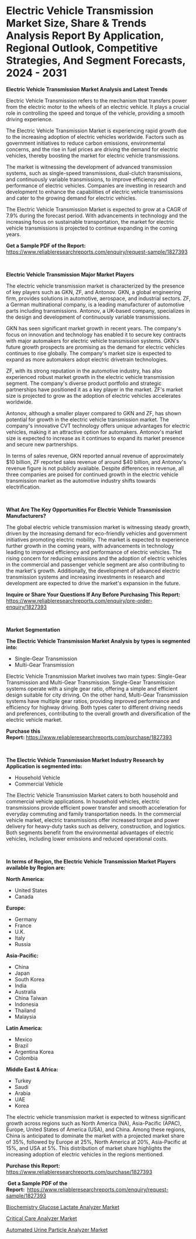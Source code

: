 <p><h1>Electric Vehicle Transmission Market Size, Share & Trends Analysis Report By Application, Regional Outlook, Competitive Strategies, And Segment Forecasts, 2024 - 2031</h1></p><p><strong>Electric Vehicle Transmission Market Analysis and Latest Trends</strong></p>
<p><p>Electric Vehicle Transmission refers to the mechanism that transfers power from the electric motor to the wheels of an electric vehicle. It plays a crucial role in controlling the speed and torque of the vehicle, providing a smooth driving experience.</p><p>The Electric Vehicle Transmission Market is experiencing rapid growth due to the increasing adoption of electric vehicles worldwide. Factors such as government initiatives to reduce carbon emissions, environmental concerns, and the rise in fuel prices are driving the demand for electric vehicles, thereby boosting the market for electric vehicle transmissions.</p><p>The market is witnessing the development of advanced transmission systems, such as single-speed transmissions, dual-clutch transmissions, and continuously variable transmissions, to improve efficiency and performance of electric vehicles. Companies are investing in research and development to enhance the capabilities of electric vehicle transmissions and cater to the growing demand for electric vehicles.</p><p>The Electric Vehicle Transmission Market is expected to grow at a CAGR of 7.9% during the forecast period. With advancements in technology and the increasing focus on sustainable transportation, the market for electric vehicle transmissions is projected to continue expanding in the coming years.</p></p>
<p><strong>Get a Sample PDF of the Report:&nbsp;</strong> <a href="https://www.reliableresearchreports.com/enquiry/request-sample/1827393">https://www.reliableresearchreports.com/enquiry/request-sample/1827393</a></p>
<p>&nbsp;</p>
<p><strong>Electric Vehicle Transmission Major Market Players</strong></p>
<p><p>The electric vehicle transmission market is characterized by the presence of key players such as GKN, ZF, and Antonov. GKN, a global engineering firm, provides solutions in automotive, aerospace, and industrial sectors. ZF, a German multinational company, is a leading manufacturer of automotive parts including transmissions. Antonov, a UK-based company, specializes in the design and development of continuously variable transmissions.</p><p>GKN has seen significant market growth in recent years. The company's focus on innovation and technology has enabled it to secure key contracts with major automakers for electric vehicle transmission systems. GKN's future growth prospects are promising as the demand for electric vehicles continues to rise globally. The company's market size is expected to expand as more automakers adopt electric drivetrain technologies.</p><p>ZF, with its strong reputation in the automotive industry, has also experienced robust market growth in the electric vehicle transmission segment. The company's diverse product portfolio and strategic partnerships have positioned it as a key player in the market. ZF's market size is projected to grow as the adoption of electric vehicles accelerates worldwide.</p><p>Antonov, although a smaller player compared to GKN and ZF, has shown potential for growth in the electric vehicle transmission market. The company's innovative CVT technology offers unique advantages for electric vehicles, making it an attractive option for automakers. Antonov's market size is expected to increase as it continues to expand its market presence and secure new partnerships.</p><p>In terms of sales revenue, GKN reported annual revenue of approximately $10 billion, ZF reported sales revenue of around $40 billion, and Antonov's revenue figure is not publicly available. Despite differences in revenue, all three companies are poised for continued growth in the electric vehicle transmission market as the automotive industry shifts towards electrification.</p></p>
<p>&nbsp;</p>
<p><strong>What Are The Key Opportunities For Electric Vehicle Transmission Manufacturers?</strong></p>
<p><p>The global electric vehicle transmission market is witnessing steady growth, driven by the increasing demand for eco-friendly vehicles and government initiatives promoting electric mobility. The market is expected to experience further growth in the coming years, with advancements in technology leading to improved efficiency and performance of electric vehicles. The rising concern for reducing emissions and the adoption of electric vehicles in the commercial and passenger vehicle segment are also contributing to the market's growth. Additionally, the development of advanced electric transmission systems and increasing investments in research and development are expected to drive the market's expansion in the future.</p></p>
<p><strong>Inquire or Share Your Questions If Any Before Purchasing This Report:</strong> <a href="https://www.reliableresearchreports.com/enquiry/pre-order-enquiry/1827393">https://www.reliableresearchreports.com/enquiry/pre-order-enquiry/1827393</a></p>
<p>&nbsp;</p>
<p><strong>Market Segmentation</strong></p>
<p><strong>The Electric Vehicle Transmission Market Analysis by types is segmented into:</strong></p>
<p><ul><li>Single-Gear Transmission</li><li>Multi-Gear Transmission</li></ul></p>
<p><p>Electric Vehicle Transmission Market involves two main types: Single-Gear Transmission and Multi-Gear Transmission. Single-Gear Transmission systems operate with a single gear ratio, offering a simple and efficient design suitable for city driving. On the other hand, Multi-Gear Transmission systems have multiple gear ratios, providing improved performance and efficiency for highway driving. Both types cater to different driving needs and preferences, contributing to the overall growth and diversification of the electric vehicle market.</p></p>
<p><strong>Purchase this Report:&nbsp;</strong><a href="https://www.reliableresearchreports.com/purchase/1827393">https://www.reliableresearchreports.com/purchase/1827393</a></p>
<p>&nbsp;</p>
<p><strong>The Electric Vehicle Transmission Market Industry Research by Application is segmented into:</strong></p>
<p><ul><li>Household Vehicle</li><li>Commercial Vehicle</li></ul></p>
<p><p>The Electric Vehicle Transmission Market caters to both household and commercial vehicle applications. In household vehicles, electric transmissions provide efficient power transfer and smooth acceleration for everyday commuting and family transportation needs. In the commercial vehicle market, electric transmissions offer increased torque and power delivery for heavy-duty tasks such as delivery, construction, and logistics. Both segments benefit from the environmental advantages of electric vehicles, including lower emissions and reduced operational costs.</p></p>
<p>&nbsp;</p>
<p><strong>In terms of Region, the Electric Vehicle Transmission Market Players available by Region are:</strong></p>
<p>
    <p> <strong> North America: </strong>
        <ul>
            <li>United States</li>
            <li>Canada</li>
        </ul>
        </p> 
    <p> <strong> Europe: </strong>
        <ul>
            <li>Germany</li>
            <li>France</li>
            <li>U.K.</li>
            <li>Italy</li>
            <li>Russia</li>
        </ul>
        </p> 
    <p> <strong> Asia-Pacific: </strong>
        <ul>
            <li>China</li>
            <li>Japan</li>
            <li>South Korea</li>
            <li>India</li>
            <li>Australia</li>
            <li>China Taiwan</li>
            <li>Indonesia</li>
            <li>Thailand</li>
            <li>Malaysia</li>
        </ul>
        </p> 
    <p> <strong> Latin America: </strong>
        <ul>
            <li>Mexico</li>
            <li>Brazil</li>
            <li>Argentina Korea</li>
            <li>Colombia</li>
        </ul>
        </p> 
    <p> <strong> Middle East & Africa: </strong>
        <ul>
            <li>Turkey</li>
            <li>Saudi</li>
            <li>Arabia</li>
            <li>UAE</li>
            <li>Korea</li>
        </ul>
    </p>
    </p>
<p><p>The electric vehicle transmission market is expected to witness significant growth across regions such as North America (NA), Asia-Pacific (APAC), Europe, United States of America (USA), and China. Among these regions, China is anticipated to dominate the market with a projected market share of 35%, followed by Europe at 25%, North America at 20%, Asia-Pacific at 15%, and USA at 5%. This distribution of market share highlights the increasing adoption of electric vehicles in the regions mentioned.</p></p>
<p><strong>Purchase this Report: </strong><a href="https://www.reliableresearchreports.com/purchase/1827393">https://www.reliableresearchreports.com/purchase/1827393</a></p>
<p>&nbsp;<strong>Get a Sample PDF of the Report:&nbsp;&nbsp;</strong><a href="https://www.reliableresearchreports.com/enquiry/request-sample/1827393">https://www.reliableresearchreports.com/enquiry/request-sample/1827393</a></p>
<p><strong></strong></p>
<p><p><a href="https://view.publitas.com/reportprime-1/biochemistry-glucose-lactate-analyzer-market-size-global-industry-overview-market-segmentation-and-forecast-2023-to-2030/">Biochemistry Glucose Lactate Analyzer Market</a></p><p><a href="https://view.publitas.com/reportprime-1/critical-care-analyzer-market-size-and-examines-its-market-scope-with-a-primary-focus-on-growth-opportunities-and-forecasted-trends-spanning-from-2023-to-2030/">Critical Care Analyzer Market</a></p><p><a href="https://view.publitas.com/reportprime-1/automated-urine-particle-analyzer-market-provides-detailed-segmentation-of-this-market-based-on-type-application-and-region-and-forecast-for-the-period-from-2023-2030/">Automated Urine Particle Analyzer Market</a></p></p>